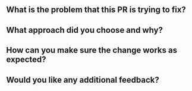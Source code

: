 ## What is the problem that this PR is trying to fix?

## What approach did you choose and why?

## How can you make sure the change works as expected?

## Would you like any additional feedback?
